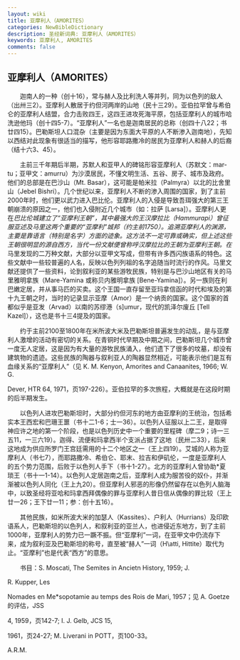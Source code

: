```yaml
---
layout: wiki
title: 亚摩利人（AMORITES）
categories: NewBibleDictionary
description: 圣经新词典: 亚摩利人（AMORITES）
keywords: 亚摩利人, AMORITES
comments: false
---
```


## 亚摩利人（AMORITES）

　　迦南人的一种（创十16），常与赫人及比利洗人等并列，同为以色列的敌人（出卅三2）。亚摩利人散居于约但河两岸的山地（民十三29）。亚伯拉罕曾与希伯仑的亚摩利人结盟，合力击败四王，这四王进攻死海平原，包括亚摩利人的城市哈洗逊他玛（创十四5-7）。“亚摩利人”一名也是迦南居民的总称（创四十八22；书廿四15）。巴勒斯坦人口混杂（主要是因为东面大平原的人不断渗入迦南地），先知以西结对此现象有很适当的描写，他形容耶路撒冷的居民为亚摩利人和赫人的后裔（结十六3、45）。

　　主前三千年期后半期，苏默人和亚甲人的碑铭形容亚摩利人（苏默文：mar-tu；亚甲文：amurru）为沙漠居民，不懂文明生活、五谷、房子、城市及政府。他们的总部是在巴沙山（Mt. Basar），这可能是帕米拉（Palmyra）以北的比舍里山（Jebel Bishri）。几个世纪以来，亚摩利人不断的渗入周围的国家，到了主前2000年时，他们更以武力进入巴比伦。亚摩利人的入侵是导致吾珥强大的第三王朝崩溃的原因之一，他们也入侵附近几个城市（如：拉萨 [Larsa]）。亚摩利人更在*巴比伦城建立了“亚摩利王朝”，其中最强大的王汉摩拉比（Hammurapi）曾征服亚述及马里这两个重要的“亚摩利”城邦（约主前1750）。追溯亚摩利人的渊源，主要是靠语言（特别是名字）方面的迹象。这方法不一定可靠或确实，但上述这些王朝很明显的源自西方，当代一份文献便曾称呼汉摩拉比的王朝为亚摩利王朝。在*马里发现的二万种文献，大部分以亚甲文写成，但带有许多西闪族语系的特色。这些文献中一些较普遍的人名，反映以色列列祖的名字追随当时流行的作风。马里文献还提供了一些资料，论到叙利亚的某些游牧民族，特别是与巴沙山地区有关的马里雅明拿族（Mare-Yamina 或称贝内雅明拿族 [Bene-Yamina]）。另一族则在利巴嫩定居，并从事马匹的买卖。这个王国一直存留至亚玛拿信函的时代和埃及的第十九王朝之时，当时的记录显示亚摩（Amor）是一个纳贡的国家。这个国家的首都似乎是亚发（Arvad）以南的苏缪港（s]umur，现代的凯泽尔废丘 [Tell Kazel]），这也是书十三4提及的国家。

　　约于主前2100至1800年在米所波大米及巴勒斯坦普遍发生的动乱，是与亚摩利人激增的活动有密切的关系。在青铜时代早期及中期之间，巴勒斯坦几个城市曾一度无人定居，这是因为有大量的游牧民族涌入，他们遗下了很多的坟墓，却没有建筑物的遗迹。这些民族的陶器与叙利亚人的陶器显然相近，可能表示他们是互有血缘关系的“亚摩利人”（见 K. M. Kenyon, Amorites and Canaanites, 1966; W. G.

Dever, HTR 64, 1971，页197-226）。亚伯拉罕的多次旅程，大概就是在这段时期的后半期发生。

　　以色列人进攻巴勒斯坦时，大部分约但河东的地方由亚摩利的王统治，包括希实本王西宏和巴珊王噩（书十二1-6；士一36）。以色列人征服以上二王，是取得神应许之地的第一个阶段，也是以色列历史中一个重要的里程碑（摩二9；诗一三五11，一三六19）。迦得、流便和玛拿西半个支派占据了这地（民卅二33），后来这地成为供应所罗门王宫廷需用的十二个地区之一（王上四19）。艾城的人称为亚摩利人（书七7），而耶路撒冷、希伯仑、耶末、拉吉和伊矶伦，一度是亚摩利人的五个势力范围，后败于以色列人手下（书十1-27）。北方的亚摩利人曾协助*夏琐王（书十一1-14）。以色列人定居迦南之后，亚摩利人成为服苦役的奴仆，并渐渐被以色列人同化（王上九20）。但亚摩利人邪恶的形像仍然留存在以色列人脑海中，以致圣经将亚哈和玛拿西拜偶像的罪与亚摩利人昔日信从偶像的罪比较（王上廿一26；王下廿一11；参：创十五16）。

　　其他民族，如米所波大米的加瑟人（Kassites）、户利人（Hurrians）及印欧语系人，巴勒斯坦的以色列人，和叙利亚的亚兰人，也进侵近东地方，到了主前1000年，亚摩利人的势力已一蹶不振。但“亚摩利”一词，在亚甲文中仍流存下来，成为叙利亚及巴勒斯坦的称号，直至被“赫人”一词（H\atti, Hittite）取代为止。“亚摩利”也是代表“西方”的意思。

　　书目：S. Moscati, The Semites in Ancietn History, 1959; J.

R. Kupper, Les

Nomades en Me*sopotamie au temps des Rois de Mari, 1957；见 A. Goetze 的评估，JSS

4, 1959，页142-7; I. J. Gelb, JCS 15,

1961，页24-27; M. Liverani in POTT，页100-33。

A.R.M.







